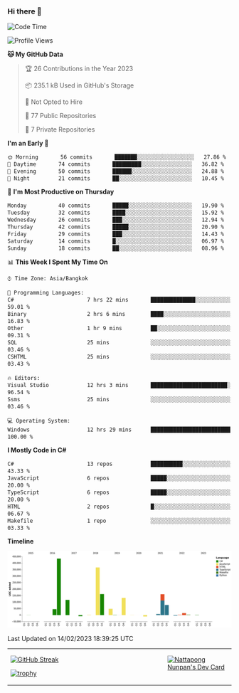 ### Hi there 👋

<!--START_SECTION:waka-->
![Code Time](http://img.shields.io/badge/Code%20Time-437%20hrs-blue)

![Profile Views](http://img.shields.io/badge/Profile%20Views-0-blue)

**🐱 My GitHub Data** 

> 🏆 26 Contributions in the Year 2023
 > 
> 📦 235.1 kB Used in GitHub's Storage 
 > 
> 🚫 Not Opted to Hire
 > 
> 📜 77 Public Repositories 
 > 
> 🔑 7 Private Repositories  
 > 
**I'm an Early 🐤** 

```text
🌞 Morning       56 commits       ███████░░░░░░░░░░░░░░░░░░   27.86 % 
🌆 Daytime       74 commits       █████████░░░░░░░░░░░░░░░░   36.82 % 
🌃 Evening       50 commits       ██████░░░░░░░░░░░░░░░░░░░   24.88 % 
🌙 Night         21 commits       ██░░░░░░░░░░░░░░░░░░░░░░░   10.45 % 

```
📅 **I'm Most Productive on Thursday** 

```text
Monday          40 commits       █████░░░░░░░░░░░░░░░░░░░░   19.90 % 
Tuesday         32 commits       ████░░░░░░░░░░░░░░░░░░░░░   15.92 % 
Wednesday       26 commits       ███░░░░░░░░░░░░░░░░░░░░░░   12.94 % 
Thursday        42 commits       █████░░░░░░░░░░░░░░░░░░░░   20.90 % 
Friday          29 commits       ███░░░░░░░░░░░░░░░░░░░░░░   14.43 % 
Saturday        14 commits       █░░░░░░░░░░░░░░░░░░░░░░░░   06.97 % 
Sunday          18 commits       ██░░░░░░░░░░░░░░░░░░░░░░░   08.96 % 

```


📊 **This Week I Spent My Time On** 

```text
⌚︎ Time Zone: Asia/Bangkok

💬 Programming Languages: 
C#                       7 hrs 22 mins       ██████████████░░░░░░░░░░░   59.01 % 
Binary                   2 hrs 6 mins        ████░░░░░░░░░░░░░░░░░░░░░   16.83 % 
Other                    1 hr 9 mins         ██░░░░░░░░░░░░░░░░░░░░░░░   09.31 % 
SQL                      25 mins             ░░░░░░░░░░░░░░░░░░░░░░░░░   03.46 % 
CSHTML                   25 mins             ░░░░░░░░░░░░░░░░░░░░░░░░░   03.43 % 

🔥 Editors: 
Visual Studio            12 hrs 3 mins       ████████████████████████░   96.54 % 
Ssms                     25 mins             ░░░░░░░░░░░░░░░░░░░░░░░░░   03.46 % 

💻 Operating System: 
Windows                  12 hrs 29 mins      █████████████████████████   100.00 % 

```

**I Mostly Code in C#** 

```text
C#                       13 repos            ██████████░░░░░░░░░░░░░░░   43.33 % 
JavaScript               6 repos             █████░░░░░░░░░░░░░░░░░░░░   20.00 % 
TypeScript               6 repos             █████░░░░░░░░░░░░░░░░░░░░   20.00 % 
HTML                     2 repos             █░░░░░░░░░░░░░░░░░░░░░░░░   06.67 % 
Makefile                 1 repo              ░░░░░░░░░░░░░░░░░░░░░░░░░   03.33 % 

```


**Timeline**

![Chart not found](https://raw.githubusercontent.com/aixasz/aixasz/main/charts/bar_graph.png) 


 Last Updated on 14/02/2023 18:39:25 UTC
<!--END_SECTION:waka-->

<table>
<tr>
<td width="70%" valign="top">
 
 [![GitHub Streak](http://github-readme-streak-stats.herokuapp.com?user=aixasz&theme=github-dark&hide_border=true&date_format=%5BY%20%5DM%20j)](https://git.io/streak-stats)

 [![trophy](https://github-profile-trophy.vercel.app/?username=aixasz&theme=onedark)](https://github.com/ryo-ma/github-profile-trophy)
 </td>
<td width="30%" valign="top">
 
<a href="https://app.daily.dev/aixasz"><img src="https://api.daily.dev/devcards/403207936e6547c9a85ea449e9f3abe8.png?r=re8" alt="Nattapong Nunpan's Dev Card"/></a>

 </td>
</tr>
</table>
 

